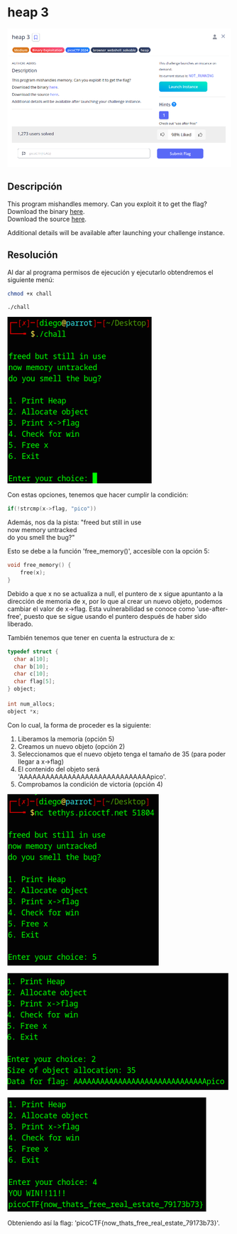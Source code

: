 # heap 3
![Descripcion del CTF](img/description.png)

## Descripción
This program mishandles memory. Can you exploit it to get the flag?  
Download the binary [here](https://artifacts.picoctf.net/c_tethys/4/chall).  
Download the source [here](https://artifacts.picoctf.net/c_tethys/4/chall.c).

Additional details will be available after launching your challenge instance.

## Resolución
Al dar al programa permisos de ejecución y ejecutarlo obtendremos el siguiente menú:

```bash
chmod +x chall
```

```bash
./chall
```

![Consola](img/1.png)

Con estas opciones, tenemos que hacer cumplir la condición:

```c
if(!strcmp(x->flag, "pico"))
```

Además, nos da la pista:
"freed but still in use  
now memory untracked  
do you smell the bug?"

Esto se debe a la función 'free_memory()', accesible con la opción 5:

```c
void free_memory() {
    free(x);
}
```

Debido a que x no se actualiza a null, el puntero de x sigue apuntanto a la dirección de memoria de x, por lo que al crear un nuevo objeto, podemos cambiar el valor de x->flag. Esta vulnerabilidad se conoce como 'use-after-free', puesto que se sigue usando el puntero después de haber sido liberado.

También tenemos que tener en cuenta la estructura de x:

```c
typedef struct {
  char a[10];
  char b[10];
  char c[10];
  char flag[5];
} object;

int num_allocs;
object *x;
```

Con lo cual, la forma de proceder es la siguiente:
1. Liberamos la memoria (opción 5)
2. Creamos un nuevo objeto (opción 2)
3. Seleccionamos que el nuevo objeto tenga el tamaño de 35 (para poder llegar a x->flag)
4. El contenido del objeto será 'AAAAAAAAAAAAAAAAAAAAAAAAAAAAAApico'.
5. Comprobamos la condición de victoria (opción 4)

![Consola](img/2.png)

![Consola](img/3.png)

![Consola](img/4.png)

Obteniendo así la flag: 'picoCTF{now_thats_free_real_estate_79173b73}'.
